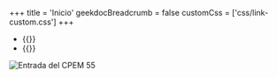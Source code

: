 +++
title = 'Inicio'
geekdocBreadcrumb = false
customCss = ['css/link-custom.css']
+++

- {{<link href="resoluciones">}}
- {{<link href="acuerdos">}}

![Entrada del CPEM 55](img/entrada-edificio.jpg)

